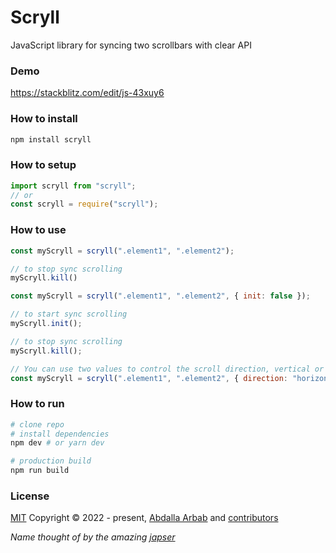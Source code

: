 # Scryll
JavaScript library for syncing two scrollbars with clear API

### Demo
https://stackblitz.com/edit/js-43xuy6

### How to install
```bash
npm install scryll
```

### How to setup
```js
import scryll from "scryll";
// or
const scryll = require("scryll");
```

### How to use
```js
const myScryll = scryll(".element1", ".element2");

// to stop sync scrolling
myScryll.kill()
```

```js
const myScryll = scryll(".element1", ".element2", { init: false });

// to start sync scrolling
myScryll.init();

// to stop sync scrolling
myScryll.kill();
```

```js
// You can use two values to control the scroll direction, vertical or horizontal
const myScryll = scryll(".element1", ".element2", { direction: "horizontal" }); // default is vertical
```
### How to run
```bash
# clone repo
# install dependencies
npm dev # or yarn dev

# production build
npm run build
```

### License
[MIT](https://github.com/the94air/scryll/blob/main/LICENSE) Copyright © 2022 - present, [Abdalla Arbab](https://abdalla.js.org) and [contributors](https://github.com/the94air/scryll/graphs/contributors)

*Name thought of by the amazing [japser](https://github.com/jxpsert)*
